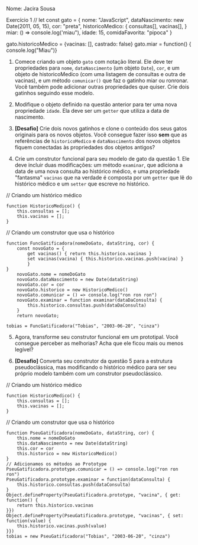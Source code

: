 Nome: Jacira Sousa

Exercício 1
 // let
const gato = {
    nome: "JavaScript",
    dataNascimento: new Date(2011, 05, 15),
    cor: "preta",
    historicoMedico: {
        consultas[],
        vacinas[],
    }
    miar: () => console.log('miau"),
    idade: 15,
    comidaFavorita: "pipoca"
}

gato.historicoMedico = {vacinas: [], castrado: false}
gato.miar = function() { console.log("Miau")}







1. Comece criando um objeto `gato` com notação literal. Ele deve ter propriedades para `nome`, `dataNascimento` (um objeto `Date`), `cor`, e um objeto de historicoMedico (com uma listagem de consultas e outra de vacinas), e um método `comunicar()` que faz o gatinho miar ou ronronar. Você também pode adicionar outras propriedades que quiser. Crie dois gatinhos seguindo esse modelo.

2. Modifique o objeto definido na questão anterior para ter uma nova propriedade `idade`. Ela deve ser um `getter` que utiliza a data de nascimento.

3. **[Desafio]** Crie dois novos gatinhos e clone o conteúdo dos seus gatos originais para os novos objetos. Você consegue fazer isso **sem** que as referências de `historicoMedico` e `dataNascimento` dos novos objetos fiquem conectadas às propriedades dos objetos antigos?

4. Crie um construtor funcional para seu modelo de gato da questão 1. Ele deve incluir duas modificações: um método `examinar`, que adiciona a data de uma nova consulta ao histórico médico, e uma propriedade "fantasma" `vacinas` que na verdade é composta por um `getter` que lê do histórico médico e um `setter` que escreve no histórico.

// Criando um histórico médico
```
function HistoricoMedico() {
    this.consultas = [];
    this.vacinas = [];
}
```

// Criando um construtor que usa o histórico
```
function FuncGatificadora(nomeDoGato, dataString, cor) {
    const novoGato = {
        get vacinas() { return this.historico.vacinas }
        set vacinas(vacina) { this.historico.vacinas.push(vacina) }
        }
}
    novoGato.nome = nomeDoGato
    novoGato.dataNascimento = new Date(dataString)
    novoGato.cor = cor
    novoGato.historico = new HistoricoMedico()
    novoGato.comunicar = () => console.log("ron ron ron")
    novoGato.examinar = function examinar(dataDaConsulta) {
        this.historico.consultas.push(dataDaConsulta)
    }
    return novoGato;

tobias = FuncGatificadora("Tobias", "2003-06-20", "cinza")
```

5. Agora, transforme seu construtor funcional em um prototipal. Você consegue perceber as melhorias? Acha que ele ficou mais ou menos legível?

6. **[Desafio]** Converta seu construtor da questão 5 para a estrutura pseudoclássica, mas modificando o histórico médico para ser seu próprio modelo também com um construtor pseudoclássico.

// Criando um histórico médico
```
function HistoricoMedico() {
    this.consultas = [];
    this.vacinas = [];
}
```

// Criando um construtor que usa o histórico
```
function PseuGatificadora(nomeDoGato, dataString, cor) {
    this.nome = nomeDoGato
    this.dataNascimento = new Date(dataString)
    this.cor = cor
    this.historico = new HistoricoMedico()
}
// Adicionamos os métodos ao Prototype
PseuGatificadora.prototype.comunicar = () => console.log("ron ron ron")
PseuGatificadora.prototype.examinar = function(dataConsulta) {
    this.historico.consultas.push(dataConsulta)
}
Object.defineProperty(PseuGatificadora.prototype, "vacina", { get: function() {
    return this.historico.vacinas
}})
Object.defineProperty(PseuGatificadora.prototype, "vacinas", { set: function(value) {
    this.historico.vacinas.push(value)
}})
tobias = new PseuGatificadora("Tobias", "2003-06-20", "cinza")
```